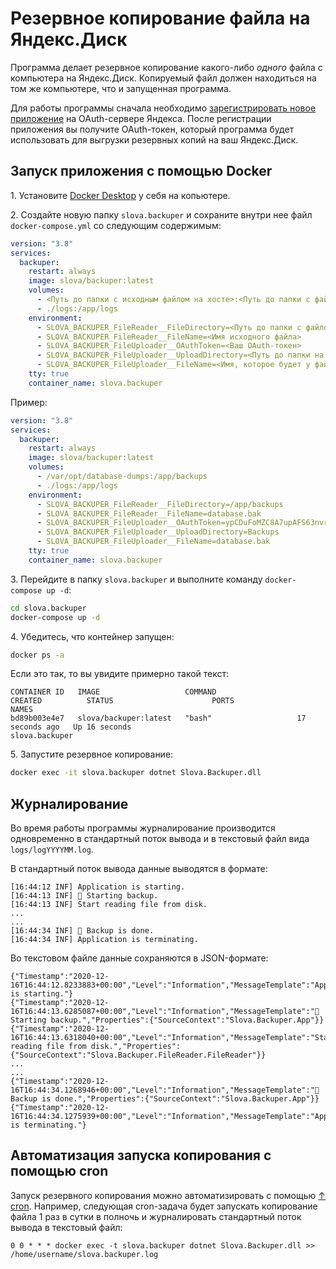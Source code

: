 # Резервное копирование файла на Яндекс.Диск

Программа делает резервное копирование какого-либо *одного* файла с компьютера на Яндекс.Диск. Копируемый файл должен находиться на том же компьютере,
что и запущенная программа.

Для работы программы сначала необходимо [зарегистрировать новое приложение](yandex%20oauth.md) на OAuth-сервере Яндекса. После регистрации приложения
вы получите OAuth-токен, который программа будет использовать для выгрузки резервных копий на ваш Яндекс.Диск.

## Запуск приложения с помощью Docker

1\. Установите [Docker Desktop](https://docs.docker.com/get-docker/) у себя на копьютере.

2\. Создайте новую папку `slova.backuper` и сохраните внутри нее файл `docker-compose.yml` со следующим содержимым:

```yml
version: "3.8"
services:
  backuper:
    restart: always
    image: slova/backuper:latest
    volumes:
      - <Путь до папки с исходным файлом на хосте>:<Путь до папки с файлом внутри контейнера>
      - ./logs:/app/logs
    environment:
      - SLOVA_BACKUPER_FileReader__FileDirectory=<Путь до папки с файлом внутри контейнера>
      - SLOVA_BACKUPER_FileReader__FileName=<Имя исходного файла>
      - SLOVA_BACKUPER_FileUploader__OAuthToken=<Ваш OAuth-токен>
      - SLOVA_BACKUPER_FileUploader__UploadDirectory=<Путь до папки на Яндекс.Диске>
      - SLOVA_BACKUPER_FileUploader__FileName=<Имя, которое будет у файла на Яндекс.Диске>
    tty: true
    container_name: slova.backuper
```

Пример:

```yml
version: "3.8"
services:
  backuper:
    restart: always
    image: slova/backuper:latest
    volumes:
      - /var/opt/database-dumps:/app/backups
      - ./logs:/app/logs
    environment:
      - SLOVA_BACKUPER_FileReader__FileDirectory=/app/backups
      - SLOVA_BACKUPER_FileReader__FileName=database.bak
      - SLOVA_BACKUPER_FileUploader__OAuthToken=ypCDuFoMZC8A7upAFS63nvrH0XYiIJGOxd6W660
      - SLOVA_BACKUPER_FileUploader__UploadDirectory=Backups
      - SLOVA_BACKUPER_FileUploader__FileName=database.bak
    tty: true
    container_name: slova.backuper
```

3\. Перейдите в папку `slova.backuper` и выполните команду `docker-compose up -d`:

```bash
cd slova.backuper
docker-compose up -d
```

4\. Убедитесь, что контейнер запущен:

```bash
docker ps -a
```

Если это так, то вы увидите примерно такой текст:

```output
CONTAINER ID   IMAGE                   COMMAND                  CREATED          STATUS                      PORTS                    NAMES
bd89b003e4e7   slova/backuper:latest   "bash"                   17 seconds ago   Up 16 seconds                                        slova.backuper
```

5\. Запустите резервное копирование:

```bash
docker exec -it slova.backuper dotnet Slova.Backuper.dll
```

## Журналирование

Во время работы программы журналирование производится одновременно в стандартный поток вывода и в текстовый файл вида `logs/logYYYYMM.log`.

В стандартный поток вывода данные выводятся в формате:

```log
[16:44:12 INF] Application is starting.
[16:44:13 INF] 🚀 Starting backup.
[16:44:13 INF] Start reading file from disk.
...
...
[16:44:34 INF] 🏁 Backup is done.
[16:44:34 INF] Application is terminating.
```

Во текстовом файле данные сохраняются в JSON-формате:

```log
{"Timestamp":"2020-12-16T16:44:12.8233883+00:00","Level":"Information","MessageTemplate":"Application is starting."}
{"Timestamp":"2020-12-16T16:44:13.6285087+00:00","Level":"Information","MessageTemplate":"🚀 Starting backup.","Properties":{"SourceContext":"Slova.Backuper.App"}}
{"Timestamp":"2020-12-16T16:44:13.6318040+00:00","Level":"Information","MessageTemplate":"Start reading file from disk.","Properties":{"SourceContext":"Slova.Backuper.FileReader.FileReader"}}
...
...
{"Timestamp":"2020-12-16T16:44:34.1268946+00:00","Level":"Information","MessageTemplate":"🏁 Backup is done.","Properties":{"SourceContext":"Slova.Backuper.App"}}
{"Timestamp":"2020-12-16T16:44:34.1275939+00:00","Level":"Information","MessageTemplate":"Application is terminating."}
```

## Автоматизация запуска копирования с помощью cron

Запуск резервного копирования можно автоматизировать с помощью [↑ cron](https://en.wikipedia.org/wiki/Cron). Например, следующая cron-задача будет
запускать копирование файла 1 раз в сутки в полночь и журналировать стандартный поток вывода в текстовый файл:

```
0 0 * * * docker exec -t slova.backuper dotnet Slova.Backuper.dll >> /home/username/slova.backuper.log
```